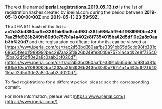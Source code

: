 The text file named **iperial_registrations_2019_05_13.txt** is the list of registration hashes created by iperial.com during the period between **2019-05-13 00:00:00Z** and **2019-05-13 23:59:59Z**.

The SHA 512 hash of the list is **ac2d53bd360aafbe3391bb65d6cdd98fb381c686a5f9eb1f989990be4297aa25fd926b249fe80d0e757b1a4a402e8f7354015ba02d5df10e2a8c0aab3bf020d7** and the registration certificate for the list can be viewed at [https://www.iperial.com/cert/ac2d53bd360aafbe3391bb65d6cdd98fb381c686a5f9eb1f989990be4297aa25fd926b249fe80d0e757b1a4a402e8f7354015ba02d5df10e2a8c0aab3bf020d7](https://www.iperial.com/cert/ac2d53bd360aafbe3391bb65d6cdd98fb381c686a5f9eb1f989990be4297aa25fd926b249fe80d0e757b1a4a402e8f7354015ba02d5df10e2a8c0aab3bf020d7).

To find registrations for a different period, please see the corresponding commit.

For more information, please visit [https://www.iperial.com/](https://www.iperial.com/)
